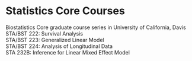# Statistics Core Courses
Biostatistics Core graduate course series in University of California, Davis </br>
STA/BST 222: Survival Analysis </br>
STA/BST 223: Generalized Linear Model </br>
STA/BST 224: Analysis of Longitudinal Data </br>
STA    232B: Inference for Linear Mixed Effect Model </br>
